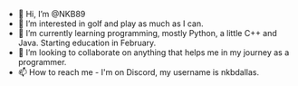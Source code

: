 - 👋 Hi, I’m @NKB89
- 👀 I’m interested in golf and play as much as I can. 
- 🌱 I’m currently learning programming, mostly Python, a little C++ and Java. Starting education in February. 
- 💞️ I’m looking to collaborate on anything that helps me in my journey as a programmer. 
- 📫 How to reach me - I'm on Discord, my username is nkbdallas. 

<!---
NKB89/NKB89 is a ✨ special ✨ repository because its `README.md` (this file) appears on your GitHub profile.
You can click the Preview link to take a look at your changes.
--->

